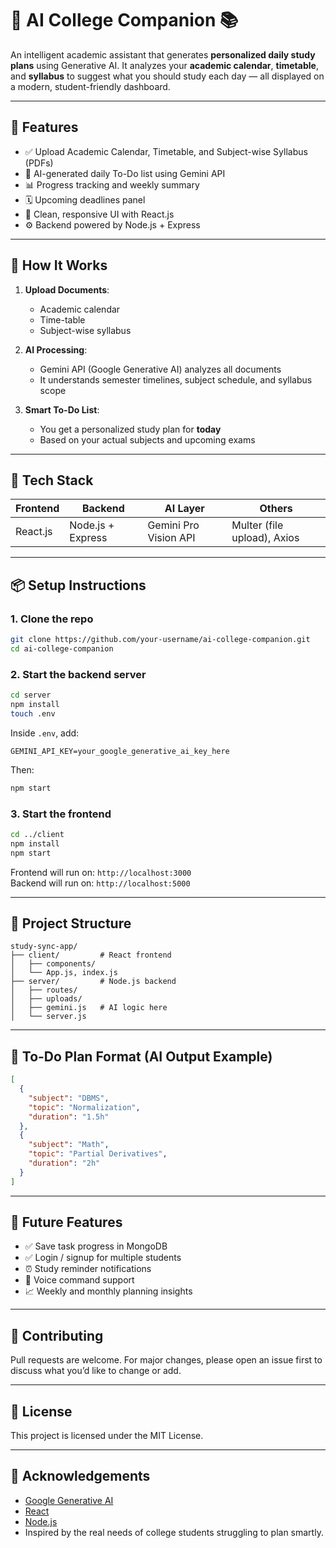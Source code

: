 # 🧠 AI College Companion 📚

An intelligent academic assistant that generates **personalized daily study plans** using Generative AI. It analyzes your **academic calendar**, **timetable**, and **syllabus** to suggest what you should study each day — all displayed on a modern, student-friendly dashboard.

---

## 🚀 Features

- ✅ Upload Academic Calendar, Timetable, and Subject-wise Syllabus (PDFs)
- 🤖 AI-generated daily To-Do list using Gemini API
- 📊 Progress tracking and weekly summary
- 🗓️ Upcoming deadlines panel
- 🧼 Clean, responsive UI with React.js
- ⚙️ Backend powered by Node.js + Express

---

## 🧠 How It Works

1. **Upload Documents**:
   - Academic calendar
   - Time-table
   - Subject-wise syllabus

2. **AI Processing**:
   - Gemini API (Google Generative AI) analyzes all documents
   - It understands semester timelines, subject schedule, and syllabus scope

3. **Smart To-Do List**:
   - You get a personalized study plan for **today**
   - Based on your actual subjects and upcoming exams

---

## 🧱 Tech Stack

| Frontend  | Backend       | AI Layer             | Others            |
|-----------|----------------|----------------------|--------------------|
| React.js  | Node.js + Express | Gemini Pro Vision API | Multer (file upload), Axios |

---

## 📦 Setup Instructions

### 1. Clone the repo

```bash
git clone https://github.com/your-username/ai-college-companion.git
cd ai-college-companion
```

### 2. Start the backend server

```bash
cd server
npm install
touch .env
```

Inside `.env`, add:
```
GEMINI_API_KEY=your_google_generative_ai_key_here
```

Then:
```bash
npm start
```

### 3. Start the frontend

```bash
cd ../client
npm install
npm start
```

Frontend will run on: `http://localhost:3000`  
Backend will run on: `http://localhost:5000`

---

## 📂 Project Structure

```
study-sync-app/
├── client/         # React frontend
│   ├── components/
│   └── App.js, index.js
├── server/         # Node.js backend
│   ├── routes/
│   ├── uploads/
│   ├── gemini.js   # AI logic here
│   └── server.js
```

---

## 📅 To-Do Plan Format (AI Output Example)

```json
[
  {
    "subject": "DBMS",
    "topic": "Normalization",
    "duration": "1.5h"
  },
  {
    "subject": "Math",
    "topic": "Partial Derivatives",
    "duration": "2h"
  }
]
```

---

## 🔮 Future Features

- ✅ Save task progress in MongoDB
- ✅ Login / signup for multiple students
- ⏰ Study reminder notifications
- 🎤 Voice command support
- 📈 Weekly and monthly planning insights

---

## 🤝 Contributing

Pull requests are welcome. For major changes, please open an issue first to discuss what you’d like to change or add.

---

## 📄 License

This project is licensed under the MIT License.

---

## 🙌 Acknowledgements

- [Google Generative AI](https://ai.google.dev/)
- [React](https://reactjs.org)
- [Node.js](https://nodejs.org)
- Inspired by the real needs of college students struggling to plan smartly.
